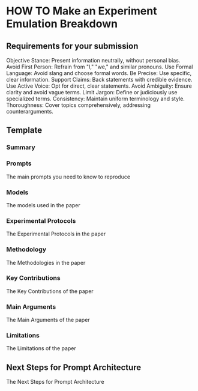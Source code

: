 # HOW TO Make an Experiment Emulation Breakdown

## Requirements for your submission
Objective Stance: Present information neutrally, without personal bias.
Avoid First Person: Refrain from "I," "we," and similar pronouns.
Use Formal Language: Avoid slang and choose formal words.
Be Precise: Use specific, clear information.
Support Claims: Back statements with credible evidence.
Use Active Voice: Opt for direct, clear statements.
Avoid Ambiguity: Ensure clarity and avoid vague terms.
Limit Jargon: Define or judiciously use specialized terms.
Consistency: Maintain uniform terminology and style.
Thoroughness: Cover topics comprehensively, addressing counterarguments.

## Template

### Summary

### Prompts
The main prompts you need to know to reproduce

### Models
The models used in the paper

### Experimental Protocols
The Experimental Protocols in the paper
### Methodology
The Methodologies in the paper
### Key Contributions
The Key Contributions of the paper
### Main Arguments
The Main Arguments of the paper
### Limitations
The Limitations of the paper
## Next Steps for Prompt Architecture
The Next Steps for Prompt Architecture
